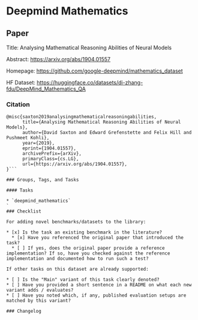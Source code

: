# Deepmind Mathematics

## Paper

Title:  Analysing Mathematical Reasoning Abilities of Neural Models

Abstract: https://arxiv.org/abs/1904.01557

Homepage: https://github.com/google-deepmind/mathematics_dataset

HF Dataset: https://huggingface.co/datasets/di-zhang-fdu/DeepMind_Mathematics_QA

### Citation

```text
@misc{saxton2019analysingmathematicalreasoningabilities,
      title={Analysing Mathematical Reasoning Abilities of Neural Models}, 
      author={David Saxton and Edward Grefenstette and Felix Hill and Pushmeet Kohli},
      year={2019},
      eprint={1904.01557},
      archivePrefix={arXiv},
      primaryClass={cs.LG},
      url={https://arxiv.org/abs/1904.01557}, 
}```

### Groups, Tags, and Tasks

#### Tasks

* `deepmind_mathematics`
`
### Checklist

For adding novel benchmarks/datasets to the library:

* [x] Is the task an existing benchmark in the literature?
  * [x] Have you referenced the original paper that introduced the task?
  * [ ] If yes, does the original paper provide a reference implementation? If so, have you checked against the reference implementation and documented how to run such a test?

If other tasks on this dataset are already supported:

* [ ] Is the "Main" variant of this task clearly denoted?
* [ ] Have you provided a short sentence in a README on what each new variant adds / evaluates?
* [ ] Have you noted which, if any, published evaluation setups are matched by this variant?

### Changelog
